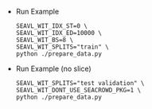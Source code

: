 - Run Example
    ```shell
    SEAVL_WIT_IDX_ST=0 \
    SEAVL_WIT_IDX_ED=10000 \
    SEAVL_WIT_BS=8 \
    SEAVL_WIT_SPLITS="train" \
    python ./prepare_data.py
    ```

- Run Example (no slice)
    ```shell
    SEAVL_WIT_SPLITS="test validation" \
    SEAVL_WIT_DONT_USE_SEACROWD_PKG=1 \
    python ./prepare_data.py
    ```